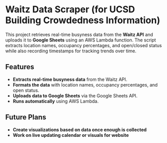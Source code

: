 # Waitz Data Scraper (for UCSD Building Crowdedness Information)

This project retrieves real-time busyness data from the **Waitz API** and uploads it to **Google Sheets** using an AWS Lambda function. The script extracts location names, occupancy percentages, and open/closed status while also recording timestamps for tracking trends over time.

## Features

- **Extracts real-time busyness data** from the Waitz API.
- **Formats the data** with location names, occupancy percentages, and open status.
- **Uploads data to Google Sheets** via the Google Sheets API.
- **Runs automatically** using AWS Lambda.

## Future Plans

- **Create visualizations based on data once enough is collected**
- **Work on live updating calendar or visuals for website**
